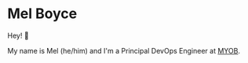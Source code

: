 # Mel Boyce

Hey! :wave:

My name is Mel (he/him) and I'm a Principal DevOps Engineer at [MYOB](https://myob.com).
